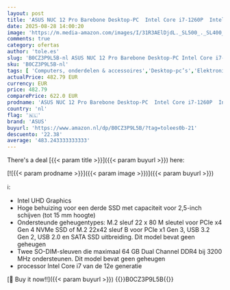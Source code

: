 ```yaml
---
layout: post
title: 'ASUS NUC 12 Pro Barebone Desktop-PC  Intel Core i7-1260P  Intel UHD Graphics  geen geheugen  geen geheugen  geen besturingssysteem  incl. stroomkabel '
date: 2025-08-28 14:00:20
image: 'https://m.media-amazon.com/images/I/31R3AElDjdL._SL500_._SL400_.jpg'
comments: true
category: ofertas
author: 'tole.es'
slug: 'B0CZ3P9L5B-nl ASUS NUC 12 Pro Barebone Desktop-PC Intel Core i7-1260P...'
sku: 'B0CZ3P9L5B-nl'
tags: [ 'Computers, onderdelen & accessoires','Desktop-pc’s','Elektronica','Mini-pc’s','asus','🇳🇱', ]
actualPrice: 482.79 EUR
currency: EUR
price: 482.79
comparePrice: 622.0 EUR
prodname: 'ASUS NUC 12 Pro Barebone Desktop-PC  Intel Core i7-1260P  Intel UHD Graphics  geen geheugen  geen geheugen  geen besturingssysteem  incl. stroomkabel '
country: 'nl'
flag: '🇳🇱'
brand: 'ASUS'
buyurl: 'https://www.amazon.nl/dp/B0CZ3P9L5B/?tag=tolees0b-21'
descuento: '22.38'
average: '483.243333333333'
---
```


There's a deal [{{< param title >}}]({{< param buyurl >}})  here:

[![{{< param prodname >}}]({{< param image >}})]({{< param buyurl >}})

ℹ️:

- Intel UHD Graphics
- Hoge behuizing voor een derde SSD met capaciteit voor 2,5-inch schijven (tot 15 mm hoogte)
- Ondersteunde geheugentypes: M.2 sleuf 22 x 80 M sleutel voor PCIe x4 Gen 4 NVMe SSD of M.2 22x42 sleuf B voor PCIe x1 Gen 3, USB 3.2 Gen 2, USB 2.0 en SATA SSD uitbreiding. Dit model bevat geen geheugen
- Twee SO-DIM-sleuven die maximaal 64 GB Dual Channel DDR4 bij 3200 MHz ondersteunen. Dit model bevat geen geheugen
- processor Intel Core i7 van de 12e generatie

[🛒 Buy it now!!]({{< param buyurl >}})
{{<world>}}B0CZ3P9L5B{{</world>}}

